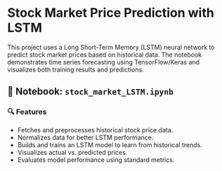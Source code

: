 # Stock Market Price Prediction with LSTM

This project uses a Long Short-Term Memory (LSTM) neural network to predict stock market prices based on historical data. The notebook demonstrates time series forecasting using TensorFlow/Keras and visualizes both training results and predictions.

## 📘 Notebook: `stock_market_LSTM.ipynb`

### 🔍 Features
- Fetches and preprocesses historical stock price data.
- Normalizes data for better LSTM performance.
- Builds and trains an LSTM model to learn from historical trends.
- Visualizes actual vs. predicted prices.
- Evaluates model performance using standard metrics.
